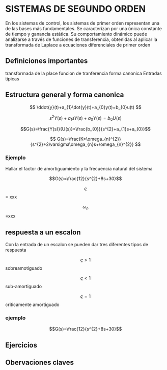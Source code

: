# SISTEMAS DE SEGUNDO ORDEN
En los sistemas de control, los sistemas de primer orden representan una de las bases más fundamentales. Se caracterizan por una única constante de tiempo y ganancia estática. Su comportamiento dinámico puede analizarse a través de funciones de transferencia, obtenidas al aplicar la transformada de Laplace a ecuaciones diferenciales de primer orden
## Definiciones importantes
transformada de la place
funcion de tranferencia
forma canonica
Entradas tipicas
## Estructura general y forma canonica
$$ \ddot{y}(t)+a_{1}\dot{y}(t)+a_{0}y(t)=b_{0}u(t) $$

$$s^{2}Y(s)+a_{1}sY(s)+a_{0}Y(s)=b_{0}U(s)$$

$$G(s)=\frac{Y(s)}{U(s)}=\frac{b_{0}}{s^{2}+a_{1}s+a_{0}}$$


$$ G(s)=\frac{K*\omega_{n}^{2}}{s^{2}+2\varsigma\omega_{n}s+\omega_{n}^{2}} $$



### Ejemplo
Hallar el factor de amortiguamiento y la frecuencia natural del sistema

$$G(s)=\frac{12}{s^{2}+8s+30}$$

$$\varsigma$$ = xxx

$$\omega_{n}$$ =xxx

## respuesta a un escalon
Con la entrada de un escalon se pueden dar tres diferentes tipos de respuesta

$$\varsigma\gt 1$$ sobreamotiguado

$$\varsigma\lt 1$$ sub-amortiguado

$$\varsigma=1$$ criticamente amortiguado
 ### ejemplo
 $$G(s)=\frac{12}{s^{2}+8s+30}$$
 
 ## Ejercicios
 ## Obervaciones claves
 
